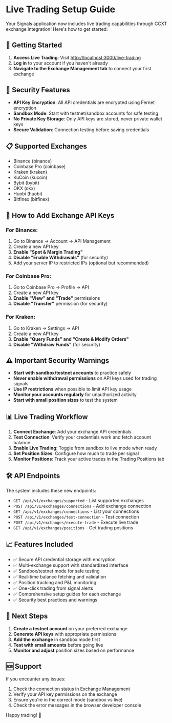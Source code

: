 # Live Trading Setup Guide

Your Signals application now includes live trading capabilities through CCXT exchange integration! Here's how to get started:

## 🚀 Getting Started

1. **Access Live Trading**: Visit [http://localhost:3000/live-trading](http://localhost:3000/live-trading)
2. **Log in** to your account if you haven't already
3. **Navigate to the Exchange Management tab** to connect your first exchange

## 🔐 Security Features

- **API Key Encryption**: All API credentials are encrypted using Fernet encryption
- **Sandbox Mode**: Start with testnet/sandbox accounts for safe testing
- **No Private Key Storage**: Only API keys are stored, never private wallet keys
- **Secure Validation**: Connection testing before saving credentials

## 📋 Supported Exchanges

- Binance (binance)
- Coinbase Pro (coinbase) 
- Kraken (kraken)
- KuCoin (kucoin)
- Bybit (bybit)
- OKX (okx)
- Huobi (huobi)
- Bitfinex (bitfinex)

## 🔧 How to Add Exchange API Keys

### For Binance:
1. Go to Binance → Account → API Management
2. Create a new API key
3. **Enable "Spot & Margin Trading"**
4. **Disable "Enable Withdrawals"** (for security)
5. Add your server IP to restricted IPs (optional but recommended)

### For Coinbase Pro:
1. Go to Coinbase Pro → Profile → API
2. Create a new API key
3. **Enable "View" and "Trade"** permissions
4. **Disable "Transfer"** permission (for security)

### For Kraken:
1. Go to Kraken → Settings → API
2. Create a new API key
3. **Enable "Query Funds" and "Create & Modify Orders"**
4. **Disable "Withdraw Funds"** (for security)

## ⚠️ Important Security Warnings

- **Start with sandbox/testnet accounts** to practice safely
- **Never enable withdrawal permissions** on API keys used for trading signals
- **Use IP restrictions** when possible to limit API key usage
- **Monitor your accounts regularly** for unauthorized activity
- **Start with small position sizes** to test the system

## 📊 Live Trading Workflow

1. **Connect Exchange**: Add your exchange API credentials
2. **Test Connection**: Verify your credentials work and fetch account balance  
3. **Enable Live Trading**: Toggle from sandbox to live mode when ready
4. **Set Position Sizes**: Configure how much to trade per signal
5. **Monitor Positions**: Track your active trades in the Trading Positions tab

## 🛠️ API Endpoints

The system includes these new endpoints:
- `GET /api/v1/exchanges/supported` - List supported exchanges
- `POST /api/v1/exchanges/connections` - Add exchange connection
- `GET /api/v1/exchanges/connections` - List your connections
- `POST /api/v1/exchanges/test-connection` - Test connection
- `POST /api/v1/exchanges/execute-trade` - Execute live trade
- `GET /api/v1/exchanges/positions` - Get trading positions

## 📈 Features Included

- ✅ Secure API credential storage with encryption
- ✅ Multi-exchange support with standardized interface
- ✅ Sandbox/testnet mode for safe testing  
- ✅ Real-time balance fetching and validation
- ✅ Position tracking and P&L monitoring
- ✅ One-click trading from signal alerts
- ✅ Comprehensive setup guides for each exchange
- ✅ Security best practices and warnings

## 🔄 Next Steps

1. **Create a testnet account** on your preferred exchange
2. **Generate API keys** with appropriate permissions
3. **Add the exchange** in sandbox mode first
4. **Test with small amounts** before going live
5. **Monitor and adjust** position sizes based on performance

## 🆘 Support

If you encounter any issues:
1. Check the connection status in Exchange Management
2. Verify your API key permissions on the exchange
3. Ensure you're in the correct mode (sandbox vs live)
4. Check the error messages in the browser developer console

Happy trading! 🚀